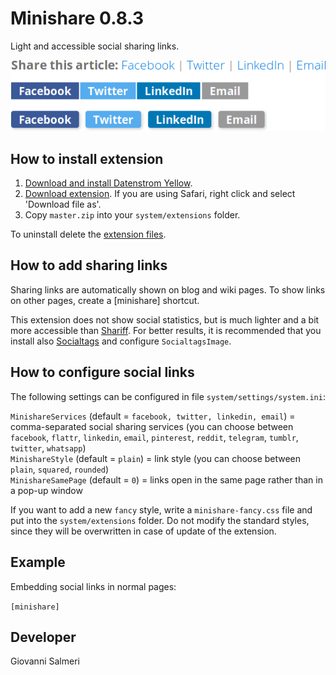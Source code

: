 # Minishare 0.8.3

Light and accessible social sharing links.

![Screenshot](minishare-screenshot.png?raw=true)

## How to install extension

1. [Download and install Datenstrom Yellow](https://github.com/datenstrom/yellow/).
2. [Download extension](../../archive/master.zip). If you are using Safari, right click and select 'Download file as'.
3. Copy `master.zip` into your `system/extensions` folder.

To uninstall delete the [extension files](extension.ini).

## How to add sharing links

Sharing links are automatically shown on blog and wiki pages. To show links on other pages, create a [minishare] shortcut.

This extension does not show social statistics, but is much lighter and a bit more accessible than [Shariff](https://github.com/schulle4u/yellow-extension-shariff). For better results, it is recommended that you install also [Socialtags](https://github.com/schulle4u/yellow-extensions-schulle4u/tree/master/socialtags) and configure `SocialtagsImage`.

## How to configure social links

The following settings can be configured in file `system/settings/system.ini`:

`MinishareServices` (default = `facebook, twitter, linkedin, email`) = comma-separated social sharing services (you can choose between `facebook`, `flattr`, `linkedin`, `email`, `pinterest`, `reddit`, `telegram`, `tumblr`, `twitter`, `whatsapp`)  
`MinishareStyle` (default = `plain`) = link style (you can choose between `plain`, `squared`, `rounded`)  
`MinishareSamePage` (default = `0`) = links open in the same page rather than in a pop-up window  

If you want to add a new `fancy` style, write a `minishare-fancy.css`  file and put into the `system/extensions` folder. Do not modify the standard styles, since they will be overwritten in case of update of the extension.

## Example

Embedding social links in normal pages:

`[minishare]`

## Developer

Giovanni Salmeri
